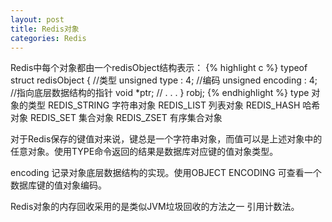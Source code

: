 ```yaml
---
layout: post
title: Redis对象
categories: Redis
---
```


Redis中每个对象都由一个redisObject结构表示：
{% highlight c %}
typeof struct redisObject {
	//类型
	unsigned type : 4;
	//编码
	unsigned encoding : 4;
	//指向底层数据结构的指针
	void *ptr;
	// . . .
} robj;
{% endhighlight %}
type  对象的类型
REDIS_STRING 字符串对象
REDIS_LIST 列表对象
REDIS_HASH 哈希对象
REDIS_SET 集合对象
REDIS_ZSET 有序集合对象

对于Redis保存的键值对来说，键总是一个字符串对象，而值可以是上述对象中的任意对象。使用TYPE命令返回的结果是数据库对应键的值对象类型。

encoding 记录对象底层数据结构的实现。使用OBJECT ENCODING 可查看一个数据库键的值对象编码。

Redis对象的内存回收采用的是类似JVM垃圾回收的方法之一  引用计数法。